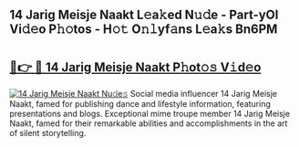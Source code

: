 ## 14 Jarig Meisje Naakt L𝚎a𝚔ed N𝚞𝚍e - Part-yOl Vi𝚍𝚎o P𝚑𝚘tos - H𝚘𝚝 O𝚗𝚕yf𝚊ns L𝚎a𝚔s Bn6PM

# <h2><a href="http://kf1exwf.oniu.top/?m=14+Jarig+Meisje+Naakt">🔗👉 🔴 14 Jarig Meisje Naakt P𝚑ot𝚘𝚜 V𝚒d𝚎o</a></h2>

[![14 Jarig Meisje Naakt Nu𝚍e𝚜](https://i.imgur.com/0qMVB7G.gif)](http://kf1exwf.oniu.top/?m=14+Jarig+Meisje+Naakt)
Social media influencer 14 Jarig Meisje Naakt, famed for publishing dance and lifestyle information, featuring presentations and blogs. Exceptional mime troupe member 14 Jarig Meisje Naakt, famed for their remarkable abilities and accomplishments in the art of silent storytelling.  
